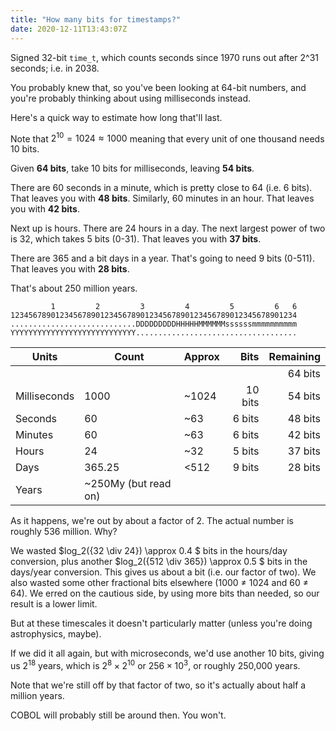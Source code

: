 ```yaml
---
title: "How many bits for timestamps?"
date: 2020-12-11T13:43:07Z
---
```


Signed 32-bit `time_t`, which counts seconds since 1970 runs out after 2^31 seconds; i.e. in 2038.

You probably knew that, so you've been looking at 64-bit numbers, and you're probably thinking about using milliseconds
instead.

Here's a quick way to estimate how long that'll last.

Note that $2^{10} = 1024 \approx 1000$ meaning that every unit of one thousand needs 10 bits.

Given **64 bits**, take 10 bits for milliseconds, leaving **54 bits**.

There are 60 seconds in a minute, which is pretty close to 64 (i.e. 6 bits). That leaves you with **48 bits**.
Similarly, 60 minutes in an hour. That leaves you with **42 bits**.

Next up is hours. There are 24 hours in a day. The next largest power of two is 32, which takes 5 bits (0-31). That
leaves you with **37 bits**.

There are 365 and a bit days in a year. That's going to need 9 bits (0-511). That leaves you with **28 bits**.

That's about 250 million years.


```
         1         2         3         4         5         6   6
1234567890123456789012345678901234567890123456789012345678901234
............................DDDDDDDDDHHHHHMMMMMMssssssmmmmmmmmmm
YYYYYYYYYYYYYYYYYYYYYYYYYYYY....................................
```

| Units         | Count                 | Approx    | Bits      | Remaining |
| ---           | ---                   | ---       | ---:      | ---:      |
|               |                       |           |           | 64 bits   |
| Milliseconds  | 1000                  | ~1024     | 10 bits   | 54 bits   |
| Seconds       | 60                    | ~63       | 6 bits    | 48 bits   |
| Minutes       | 60                    | ~63       | 6 bits    | 42 bits   |
| Hours         | 24                    | ~32       | 5 bits    | 37 bits   |
| Days          | 365.25                | <512      | 9 bits    | 28 bits   |
| Years         | ~250My (but read on)  |           |           |           |

As it happens, we're out by about a factor of 2. The actual number is roughly 536 million. Why?

We wasted $log_2({32 \div 24}) \approx 0.4 $ bits in the hours/day conversion, plus another $log_2({512 \div 365})
\approx 0.5 $ bits in the days/year conversion. This gives us about a bit (i.e. our factor of two). We also wasted some
other fractional bits elsewhere (1000 &ne; 1024 and 60 &ne; 64). We erred on the cautious side, by using more bits than
needed, so our result is a lower limit.

But at these timescales it doesn't particularly matter (unless you're doing astrophysics, maybe).

If we did it all again, but with microseconds, we'd use another 10 bits, giving us $2^{18}$ years, which is $2^8 \times
2^{10}$ or $256 \times 10^3$, or roughly 250,000 years.

Note that we're still off by that factor of two, so it's actually about half a million years.

COBOL will probably still be around then. You won't.

